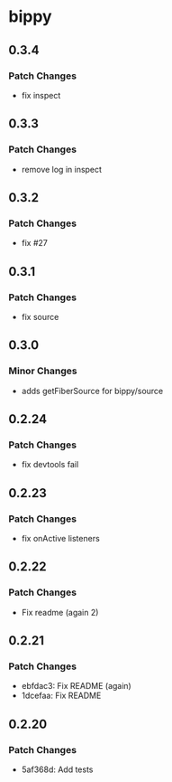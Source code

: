 # bippy

## 0.3.4

### Patch Changes

- fix inspect

## 0.3.3

### Patch Changes

- remove log in inspect

## 0.3.2

### Patch Changes

- fix #27

## 0.3.1

### Patch Changes

- fix source

## 0.3.0

### Minor Changes

- adds getFiberSource for bippy/source

## 0.2.24

### Patch Changes

- fix devtools fail

## 0.2.23

### Patch Changes

- fix onActive listeners

## 0.2.22

### Patch Changes

- Fix readme (again 2)

## 0.2.21

### Patch Changes

- ebfdac3: Fix README (again)
- 1dcefaa: Fix README

## 0.2.20

### Patch Changes

- 5af368d: Add tests
